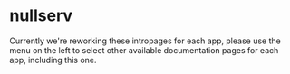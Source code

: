 # nullserv

Currently we're reworking these intropages for each app, please use the menu on the left to select other available documentation pages for each app, including this one.
